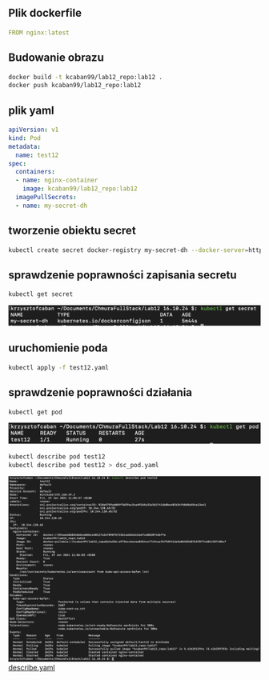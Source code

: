 ## Plik dockerfile
```yaml
FROM nginx:latest
```

## Budowanie obrazu
```zsh
docker build -t kcaban99/lab12_repo:lab12 .
docker push kcaban99/lab12_repo:lab12
```

## plik yaml
```yaml
apiVersion: v1
kind: Pod
metadata:
  name: test12
spec:
  containers:
  - name: nginx-container
    image: kcaban99/lab12_repo:lab12
  imagePullSecrets:
  - name: my-secret-dh
```


## tworzenie obiektu secret
```zsh
kubectl create secret docker-registry my-secret-dh --docker-server=https://index.docker.io/v1/ --docker-username=kcaban99 --docker-password=<<DOCKERHUB_TOKEN>>
```

## sprawdzenie poprawności zapisania secretu
```zsh
kubectl get secret
```
![secret](./screens/secret.png)

## uruchomienie poda
```zsh
kubectl apply -f test12.yaml
```

## sprawdzenie poprawności działania
```zsh
kubectl get pod
```
![get_pods](./screens/get_pods.png)

```zsh
kubectl describe pod test12
kubectl describe pod test12 > dsc_pod.yaml
```
![describe](./screens/describe.png)
[describe.yaml](dsc_pod.yaml)
